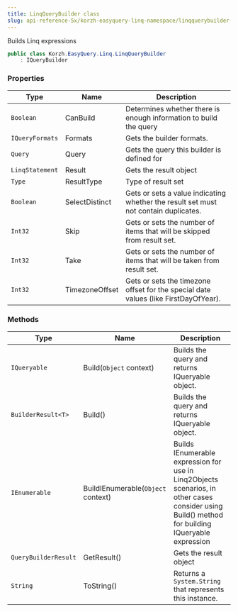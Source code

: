 ```yaml
---
title: LinqQueryBuilder class
slug: api-reference-5x/korzh-easyquery-linq-namespace/linqquerybuilder-class
---
```


Builds Linq expressions
```csharp
public class Korzh.EasyQuery.Linq.LinqQueryBuilder
    : IQueryBuilder

```

### Properties

| Type | Name | Description | 
| --- | --- | --- | 
| `Boolean` | CanBuild | Determines whether there is enough information to build the query | 
| `IQueryFormats` | Formats | Gets the builder formats. | 
| `Query` | Query | Gets the query this builder is defined for | 
| `LinqStatement` | Result | Gets the result object | 
| `Type` | ResultType | Type of result set | 
| `Boolean` | SelectDistinct | Gets or sets a value indicating whether the result set must not contain duplicates. | 
| `Int32` | Skip | Gets or sets the number of items that will be skipped from result set. | 
| `Int32` | Take | Gets or sets the number of items that will be taken from result set. | 
| `Int32` | TimezoneOffset | Gets or sets the timezone offset for the special date values (like FirstDayOfYear). | 


### Methods

| Type | Name | Description | 
| --- | --- | --- | 
| `IQueryable` | Build(`Object` context) | Builds the query and returns IQueryable object. | 
| `BuilderResult<T>` | Build() | Builds the query and returns IQueryable object. | 
| `IEnumerable` | BuildIEnumerable(`Object` context) | Builds IEnumerable expression for use in Linq2Objects scenarios, in other cases consider using Build() method for building IQueryable expression | 
| `QueryBuilderResult` | GetResult() | Gets the result object | 
| `String` | ToString() | Returns a `System.String` that represents this instance. |